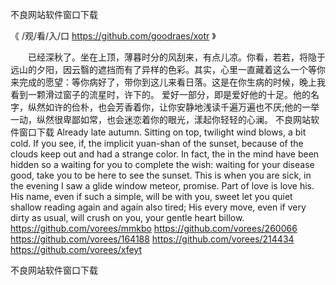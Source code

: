 
不良网站软件窗口下载




《 /观/看/入/口  https://github.com/goodraes/xotr 》




　　已经深秋了。坐在上顶，薄暮时分的风刮来，有点儿凉。你看，若若，将隐于远山的夕阳，因云翳的遮挡而有了异样的色彩。其实，心里一直藏着这么一个等你来完成的愿望：等你病好了，带你到这儿来看日落。这是在你生病的时候，晚上我看到一颗滑过窗子的流星时，许下的。
爱好一部分，即是爱好他的十足。他的名字，纵然如许的俭朴，也会芳香着你，让你安静地浅读千遍万遍也不厌;他的一举一动，纵然很卑鄙如常，也会迷恋着你的眼光，漾起你轻轻的心澜。
不良网站软件窗口下载
Already late autumn.
Sitting on top, twilight wind blows, a bit cold.
If you see, if, the implicit yuan-shan of the sunset, because of the clouds keep out and had a strange color.
In fact, the in the mind have been hidden so a waiting for you to complete the wish: waiting for your disease good, take you to be here to see the sunset.
This is when you are sick, in the evening I saw a glide window meteor, promise.
Part of love is love his.
His name, even if such a simple, will be with you, sweet let you quiet shallow reading again and again also tired;
His every move, even if very dirty as usual, will crush on you, your gentle heart billow.
https://github.com/vorees/mmkbo
https://github.com/vorees/260066
https://github.com/vorees/164188
https://github.com/vorees/214434
https://github.com/vorees/xfeyt





不良网站软件窗口下载
